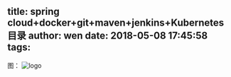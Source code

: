 title: spring cloud+docker+git+maven+jenkins+Kubernetes 目录
author: wen
date: 2018-05-08 17:45:58
tags:
---
图：
![logo](ring-cloud-docker-git-maven-jenkins-Kubernetes-目录/11278290-faac5fbb39c76314.png)